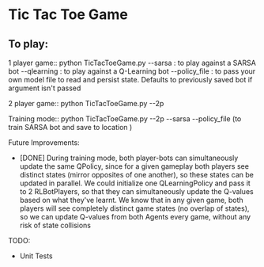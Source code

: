# Tic Tac Toe Game

To play:
---------

1 player game:: python TicTacToeGame.py
                        --sarsa : to play against a SARSA bot
                        --qlearning : to play against a Q-Learning bot
                        --policy_file <filepath> : to pass your own model file to read and persist state. Defaults to
                                                    previously saved bot if argument isn't passed

2 player game:: python TicTacToeGame.py --2p

Training mode:: python TicTacToeGame.py --2p --sarsa --policy_file <loc>
                            (to train SARSA bot and save to location <loc>)




Future Improvements:
* [DONE] During training mode, both player-bots can simultaneously update the same QPolicy, since for a given gameplay both players
  see distinct states (mirror opposites of one another), so these states can be updated in parallel.
  We could initialize one QLearningPolicy and pass it to 2 RLBotPlayers, so that they can simultaneously update the Q-values
  based on what they've learnt. We know that in any given game, both players will see completely distinct game
  states (no overlap of states), so we can update Q-values from both Agents every game, without any risk of state collisions



TODO:
* Unit Tests